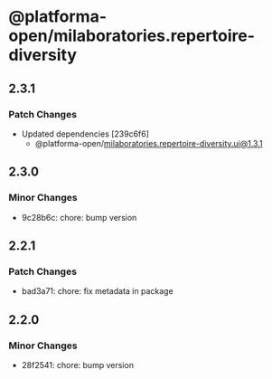 # @platforma-open/milaboratories.repertoire-diversity

## 2.3.1

### Patch Changes

- Updated dependencies [239c6f6]
  - @platforma-open/milaboratories.repertoire-diversity.ui@1.3.1

## 2.3.0

### Minor Changes

- 9c28b6c: chore: bump version

## 2.2.1

### Patch Changes

- bad3a71: chore: fix metadata in package

## 2.2.0

### Minor Changes

- 28f2541: chore: bump version